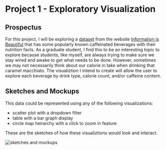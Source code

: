 # Project 1 - Exploratory Visualization

## Prospectus

For this project, I will be exploring a [dataset](https://docs.google.com/spreadsheets/d/1KYMUjrCulPtpUHwep9bVvsBvmVsDEbucdyRZ5uHCDxw/edit?hl%3Den_GB%26hl%3Den_GB#gid=1656295783) from the website [Information is Beautiful](https://informationisbeautiful.net/data/) that has some popularly known caffeinated beverages with their nutrition facts. As a graduate student, I find this to be an interesting topic to explore because students, like myself, are always trying to make sure we stay wired and awake to get what needs to be done. However, sometimes we may not necessarily think about our calorie in take when drinking that caramel macchiato. The visualiztion I intend to create will allow the user to explore each beverage by drink type, calorie count, and/or caffeine content.

## Sketches and Mockups

This data could be represented using any of the following visualizations:

- scatter plot with a dropdown filter
- table with a bar graph display
- circle map heirarchy with a click to zoom in feature

These are the sketches of how these visualiztions would look and interact.

![sketches and mockups](https://github.com/mlissade/Interactive-Data-Visualization-Portfolio/blob/master/project1/sketches.PNG?raw=true)
